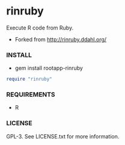 # rinruby

Execute R code from Ruby.

* Forked from http://rinruby.ddahl.org/

### INSTALL

* gem install rootapp-rinruby

```ruby
require "rinruby"
```

### REQUIREMENTS

* R

### LICENSE

GPL-3. See LICENSE.txt for more information.
